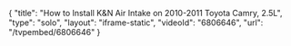 {
    "title": "How to Install K&N Air Intake on 2010-2011 Toyota Camry, 2.5L",
    "type": "solo",
    "layout": "iframe-static",
    "videoId": "6806646",
    "url": "\/tvpembed\/6806646"
}